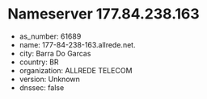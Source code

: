 # Nameserver 177.84.238.163

* as_number: 61689
* name: 177-84-238-163.allrede.net.
* city: Barra Do Garcas
* country: BR
* organization: ALLREDE TELECOM
* version: Unknown
* dnssec: false
